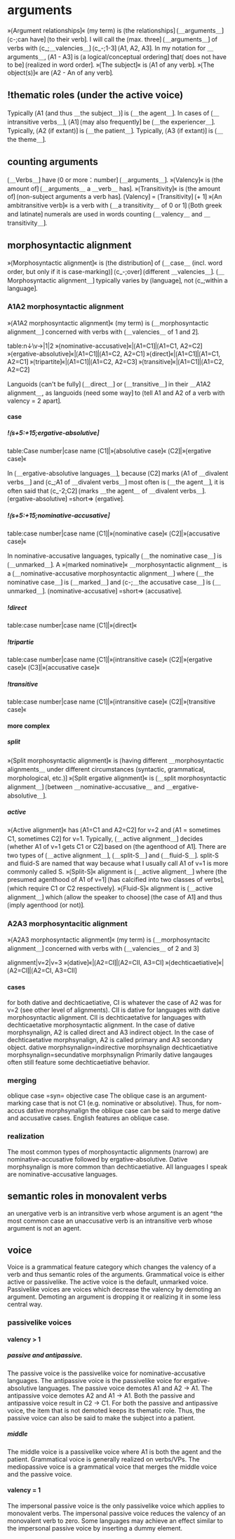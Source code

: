 # arguments

»⟮Argument relationships⟯« (my term) is ⟮the relationships⟯ ⟮＿arguments＿⟯ ⟮c-;can have⟯ ⟮to their verb⟯.
I will call the ⟮max. three⟯ ⟮＿arguments＿⟯ of verbs with ⟮c_;＿valencies＿⟯ ⟮c_-;1-3⟯ ⟮A1, A2, A3⟯.
In my notation for ＿arguments＿, ⟮A1 - A3⟯ is ⟮a logical/conceptual ordering⟯ that⟮ does not have to be⟯ ⟮realized in word order⟯.
»⟮The subject⟯« is ⟮A1 of any verb⟯.
»⟮The object(s)⟯« are ⟮A2 - An of any verb⟯.

## !thematic roles (under the active voice)

Typically ⟮A1 (and thus ＿the subject＿)⟯ is ⟮＿the agent＿⟯.
In cases of ⟮＿intransitive verbs＿⟯, ⟮A1⟯ ⟮may also frequently⟯ be ⟮＿the experiencer＿⟯.
Typically, ⟮A2 (if extant)⟯ is ⟮＿the patient＿⟯.
Typically, ⟮A3 (if extant)⟯ is ⟮＿the theme＿⟯.

## counting arguments

⟮＿Verbs＿⟯ have ⟮0 or more：number⟯ ⟮＿arguments＿⟯.
»⟮Valency⟯« is ⟮the amount of⟯ ⟮＿arguments＿ a ＿verb＿ has⟯.
»⟮Transitivity⟯« is ⟮the amount of⟯ ⟮non-subject arguments a verb has⟯.
⟮Valency⟯ = ⟮Transitivity⟯ ⟮+ 1⟯
»⟮An ambitransitive verb⟯« is a verb with ⟮＿a transitivity＿ of 0 or 1⟯
⟮Both greek and latinate⟯ numerals are used in words counting ⟮＿valency＿ and ＿transitivity＿⟯.

## morphosyntactic alignment

»⟮Morphosyntactic alignment⟯« is ⟮the distribution⟯ of ⟮＿case＿ (incl. word order, but only if it is case-marking)⟯ ⟮c_-;over⟯ ⟮different ＿valencies＿⟯.
⟮＿Morphosyntactic alignment＿⟯ typically varies by ⟮language⟯, not ⟮c_;within a language⟯.

### A1A2 morphosyntactic alignment

»⟮A1A2 morphosyntactic alignment⟯« (my term) is ⟮＿morphosyntactic alignment＿⟯ concerned with verbs with ⟮＿valencies＿ of 1 and 2⟯.


table:n↓\v→|1|2
»⟮nominative-accusative⟯«|⟮A1=C1⟯|⟮A1=C1, A2=C2⟯
»⟮ergative-absolutive⟯«|⟮A1=C1⟯|⟮A1=C2, A2=C1⟯
»⟮direct⟯«|⟮A1=C1⟯|⟮A1=C1, A2=C1⟯
»⟮tripartite⟯«|⟮A1=C1⟯|⟮A1=C2, A2=C3⟯
»⟮transitive⟯«|⟮A1=C1⟯|⟮A1=C2, A2=C2⟯

Languoids ⟮can't be fully⟯ ⟮＿direct＿⟯ or ⟮＿transitive＿⟯ in their ＿A1A2 alignment＿, as languoids ⟮need some way⟯ to ⟮tell A1 and A2 of a verb with valency = 2 apart⟯.

#### case 

##### !⟮s+5:+15;ergative-absolutive⟯

table:Case number|case name
⟮C1⟯|»⟮absolutive case⟯«
⟮C2⟯|»⟮ergative case⟯«


In ⟮＿ergative-absolutive languages＿⟯, because ⟮C2⟯ marks ⟮A1 of ＿divalent verbs＿⟯ and ⟮c_;A1 of ＿divalent verbs＿⟯ most often is ⟮＿the agent＿⟯, it is often said that ⟮c_-2;C2⟯ ⟮marks ＿the agent＿ of ＿divalent verbs＿⟯.
⟮ergative-absolutive⟯ =short=> ⟮ergative⟯.

##### !⟮s+5:+15;nominative-accusative⟯

table:case number|case name
⟮C1⟯|»⟮nominative case⟯«
⟮C2⟯|»⟮accusative case⟯«


In nominative-accusative languages, typically ⟮＿the nominative case＿⟯ is ⟮＿unmarked＿⟯.
A »⟮marked nominative⟯« ＿morphosyntactic alignment＿ is a ⟮＿nominative-accusative morphosyntactic alignment＿⟯ where ⟮＿the nominative case＿⟯ is ⟮＿marked＿⟯ and ⟮c-;＿the accusative case＿⟯ is ⟮＿unmarked＿⟯.
⟮nominative-accusative⟯ =short=> ⟮accusative⟯.

##### !direct

table:case number|case name
⟮C1⟯|»⟮direct⟯«

##### !tripartie

table:case number|case name
⟮C1⟯|»⟮intransitive case⟯«
⟮C2⟯|»⟮ergative case⟯«
⟮C3⟯|»⟮accusative case⟯«

##### !transitive

table:case number|case name
⟮C1⟯|»⟮intransitive case⟯«
⟮C2⟯|»⟮transitive case⟯«

#### more complex

##### split

»⟮Split morphosyntactic alignment⟯« is ⟮having different ＿morphosyntactic alignments＿ under different circumstances (syntactic, grammatical, morphological, etc.)⟯
»⟮Split ergative alignment⟯« is ⟮＿split morphosyntactic alignment＿⟯ ⟮between ＿nominative-accusative＿ and ＿ergative-absolutive＿⟯.

##### active

»⟮Active alignment⟯« has ⟮A1=C1 and A2=C2⟯ for v=2 and ⟮A1 = sometimes C1, sometimes C2⟯ for v=1.
Typically, ⟮＿active alignment＿⟯ decides ⟮whether A1 of v=1 gets C1 or C2⟯ based on ⟮the agenthood of A1⟯.
There are two types of ⟮＿active alignment＿⟯, ⟮＿split-S＿⟯ and ⟮＿fluid-S＿⟯.
split-S and fluid-S are named that way because what I usually call A1 of v=1 is more commonly called S.
»⟮Split-S⟯« alignment is ⟮＿active aligment＿⟯ where ⟮the presumed agenthood of A1 of v=1⟯ ⟮has calcified into two classes of verbs⟯, ⟮which require C1 or C2 respectively⟯.
»⟮Fluid-S⟯« alignment is ⟮＿active alignment＿⟯ which ⟮allow the speaker to choose⟯ ⟮the case of A1⟯ and thus ⟮imply agenthood (or not)⟯.

### A2A3 morphosyntacitic alignment

»⟮A2A3 morphosyntactic alignment⟯« (my term) is ⟮＿morphosyntacitc alignment＿⟯ concerned with verbs with ⟮＿valencies＿ of 2 and 3⟯


alignment|v=2|v=3
»⟮dative⟯«|⟮A2=CI⟯|⟮A2=CII, A3=CI⟯
»⟮dechticaetiative⟯«|⟮A2=CI⟯|⟮A2=CI, A3=CII⟯

#### cases

for both dative and dechticaetiative, CI is whatever the case of A2 was for v=2 (see other level of alignments).
CII is dative for languages with dative morphosyntactic alignment.
CII is dechticaetative for languages with dechticaetative morphosyntactic alignment.
In the case of dative morphsynalign, A2 is called direct and A3 indirect object.
In the case of dechticaetative morphsynalign, A2 is called primary and A3 secondary object.
dative morphsynalign=indirective morphsynalign
dechticaetiative morphsynalign=secundative morphsynalign
Primarily dative langauges often still feature some dechticaetiative behavior.

### merging

oblique case =syn= objective case
The oblique case is an argument-marking case that is not C1 (e.g. nominative or absolutive).
Thus, for nom-accus dative morphsynalign the oblique case can be said to merge dative and accusative cases.
English features an oblique case.

### realization

The most common types of morphosyntactic alignments (narrow) are nominative-accusative followed by ergative-absolutive.
Dative morphsynalign is more common than dechticaetiative.
All languages I speak are nominative-accusative languages.

## semantic roles in monovalent verbs

an unergative verb is an intransitive verb whose argument is an agent 
^the most common case
an unaccusative verb is an intransitive verb whose argument is not an agent.

## voice

Voice is a grammatical feature category which changes the valency of a verb and thus semantic roles of the arguments.
Grammatical voice is either active or passivelike.
The active voice is the default, unmarked voice.
Passivelike voices are voices which decrease the valency by demoting an argument.
Demoting an argument is dropping it or realizing it in some less central way.

### passivelike voices

#### valency > 1

##### passive and antipassive.

The passive voice is the passivelike voice for nominative-accusative languages.
The antipassive voice is the passivelike voice for ergative-absolutive languages.
The passive voice demotes A1 and A2 -> A1.
The antipassive voice demotes A2 and A1 -> A1.
Both the passive and antipassive voice result in C2 -> C1.
For both the passive and antipassive voice, the item that is not demoted keeps its thematic role.
Thus, the passive voice can also be said to make the subject into a patient.

##### middle

The middle voice is a passivelike voice where A1 is both the agent and the patient.
Grammatical voice is generally realized on verbs/VPs.
The mediopassive voice is a grammatical voice that merges the middle voice and the passive voice.

#### valency = 1

The impersonal passive voice is the only passivelike voice which applies to monovalent verbs.
The impersonal passive voice reduces the valency of an monovalent verb to zero.
Some languages may achieve an effect similar to the impersonal passive voice by inserting a dummy element.